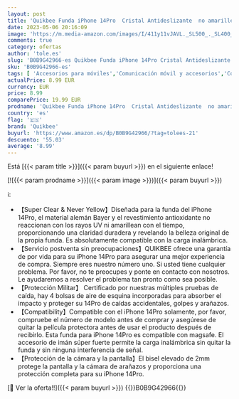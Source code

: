 ```yaml
---
layout: post
title: 'Quikbee Funda iPhone 14Pro  Cristal Antideslizante  no amarillea  Compatible con la Carga inalámbrica  Funda Transparente Ultrafina para iPhone 14Pro  Azul .'
date: 2023-05-06 20:16:09
image: 'https://m.media-amazon.com/images/I/411y11vJAVL._SL500_._SL400_.jpg'
comments: true
category: ofertas
author: 'tole.es'
slug: 'B0B9G42966-es Quikbee Funda iPhone 14Pro Cristal Antideslizante no...'
sku: 'B0B9G42966-es'
tags: [ 'Accesorios para móviles','Comunicación móvil y accesorios','Conjuntos de carcasas y fundas','Electrónica','Fundas y carcasas para teléfonos móviles','iphone','quikbee','🇪🇸', ]
actualPrice: 8.99 EUR
currency: EUR
price: 8.99
comparePrice: 19.99 EUR
prodname: 'Quikbee Funda iPhone 14Pro  Cristal Antideslizante  no amarillea  Compatible con la Carga inalámbrica  Funda Transparente Ultrafina para iPhone 14Pro  Azul .'
country: 'es'
flag: '🇪🇸'
brand: 'Quikbee'
buyurl: 'https://www.amazon.es/dp/B0B9G42966/?tag=tolees-21'
descuento: '55.03'
average: '8.99'
---
```


Está [{{< param title >}}]({{< param buyurl >}}) en el siguiente enlace!

[![{{< param prodname >}}]({{< param image >}})]({{< param buyurl >}})

ℹ️:

- 【Super Clear & Never Yellow】Diseñada para la funda del iPhone 14Pro, el material alemán Bayer y el revestimiento antioxidante no reaccionan con los rayos UV ni amarillean con el tiempo, proporcionando una claridad duradera y revelando la belleza original de la propia funda. Es absolutamente compatible con la carga inalámbrica.
- 【Servicio postventa sin preocupaciones】QUIKBEE ofrece una garantía de por vida para su iPhone 14Pro para asegurar una mejor experiencia de compra. Siempre eres nuestro número uno. Si usted tiene cualquier problema. Por favor, no te preocupes y ponte en contacto con nosotros. Le ayudaremos a resolver el problema tan pronto como sea posible.
- 【Protección Militar】 Certificado por nuestras múltiples pruebas de caída, hay 4 bolsas de aire de esquina incorporadas para absorber el impacto y proteger su 14Pro de caídas accidentales, golpes y arañazos.
- 【Compatibility】Compatible con el iPhone 14Pro solamente, por favor, compruebe el número de modelo antes de comprar y asegúrese de quitar la película protectora antes de usar el producto después de recibirlo. Esta funda para iPhone 14Pro es compatible con magsafe. El accesorio de imán súper fuerte permite la carga inalámbrica sin quitar la funda y sin ninguna interferencia de señal.
- 【Protección de la cámara y la pantalla】El bisel elevado de 2mm protege la pantalla y la cámara de arañazos y proporciona una protección completa para su iPhone 14Pro.

[🛒 Ver la oferta!!]({{< param buyurl >}})
{{<world>}}B0B9G42966{{</world>}}
